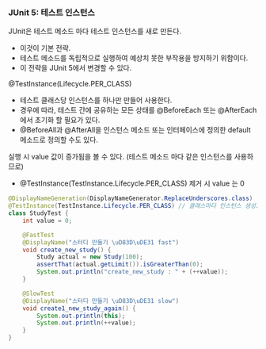 ###  JUnit 5: 테스트 인스턴스

JUnit은 테스트 메소드 마다 테스트 인스턴스를 새로 만든다.
 - 이것이 기본 전략.
 - 테스트 메소드를 독립적으로 실행하여 예상치 못한 부작용을 방지하기 위함이다.
 - 이 전략을 JUnit 5에서 변경할 수 있다.

@TestInstance(Lifecycle.PER_CLASS)
 - 테스트 클래스당 인스턴스를 하나만 만들어 사용한다.
 - 경우에 따라, 테스트 간에 공유하는 모든 상태를 @BeforeEach 또는 @AfterEach에서 초기화 할 필요가 있다.
 - @BeforeAll과 @AfterAll을 인스턴스 메소드 또는 인터페이스에 정의한 default 메소드로 정의할 수도 있다. 


실행 시 value 값이 증가됨을 볼 수 있다. (테스트 메소드 마다 같은 인스턴스를 사용하므로)
 - @TestInstance(TestInstance.Lifecycle.PER_CLASS) 제거 시 value 는 0 
~~~java
@DisplayNameGeneration(DisplayNameGenerator.ReplaceUnderscores.class)
@TestInstance(TestInstance.Lifecycle.PER_CLASS) // 클래스마다 인스턴스 생성. (메소드 하나가 인스턴스 하나가 아니므로 클래스 변수 공유)
class StudyTest {
    int value = 0;

    @FastTest
    @DisplayName("스터디 만들기 \uD83D\uDE31 fast")
    void create_new_study() {
        Study actual = new Study(100);
        assertThat(actual.getLimit()).isGreaterThan(0);
        System.out.println("create_new_study : " + (++value));
    }

    @SlowTest
    @DisplayName("스터디 만들기 \uD83D\uDE31 slow")
    void create1_new_study_again() {
        System.out.println(this);
        System.out.println(++value);
    }
}
~~~
